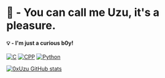 <h1> 🧞 - You can call me Uzu, it's a pleasure. </h1>
<h4> 💡 - I'm just a curious b0y! </h4>

[![C](https://img.shields.io/badge/C-00599C?style=for-the-badge&logo=c&logoColor=white)](https://pt.wikipedia.org/wiki/C_(linguagem_de_programa%C3%A7%C3%A3o))
[![CPP](https://img.shields.io/badge/C%2B%2B-00599C?style=for-the-badge&logo=c%2B%2B&logoColor=white)](https://pt.wikipedia.org/wiki/C%2B%2B)
[![Python](https://img.shields.io/badge/Python-14354C?style=for-the-badge&logo=python&logoColor=white)](https://en.wikipedia.org/wiki/Python_(programming_language))

[![0xUzu GitHub stats](https://github-readme-stats.vercel.app/api?username=0xUzu)](https://github.com/0xUzu)
